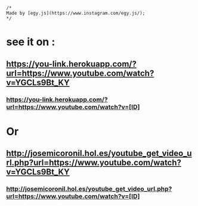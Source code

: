     /*
    Made by [egy.js](https://www.instagram.com/egy.js/);
    */
# see it  on :
## https://you-link.herokuapp.com/?url=https://www.youtube.com/watch?v=YGCLs9Bt_KY

### https://you-link.herokuapp.com/?url=https://www.youtube.com/watch?v=[ID]

# Or 
## http://josemicoronil.hol.es/youtube_get_video_url.php?url=https://www.youtube.com/watch?v=YGCLs9Bt_KY

### http://josemicoronil.hol.es/youtube_get_video_url.php?url=https://www.youtube.com/watch?v=[ID]



